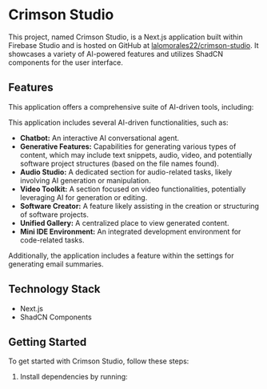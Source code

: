 # Crimson Studio

This project, named Crimson Studio, is a Next.js application built within Firebase Studio and is hosted on GitHub at [lalomorales22/crimson-studio](https://github.com/lalomorales22/crimson-studio). It showcases a variety of AI-powered features and utilizes ShadCN components for the user interface.

## Features

This application offers a comprehensive suite of AI-driven tools, including:

This application includes several AI-driven functionalities, such as:

- **Chatbot:** An interactive AI conversational agent.
- **Generative Features:** Capabilities for generating various types of content, which may include text snippets, audio, video, and potentially software project structures (based on the file names found).
- **Audio Studio:** A dedicated section for audio-related tasks, likely involving AI generation or manipulation.
- **Video Toolkit:** A section focused on video functionalities, potentially leveraging AI for generation or editing.
- **Software Creator:** A feature likely assisting in the creation or structuring of software projects.
- **Unified Gallery:** A centralized place to view generated content.
- **Mini IDE Environment:** An integrated development environment for code-related tasks.

Additionally, the application includes a feature within the settings for generating email summaries.

## Technology Stack

* Next.js
* ShadCN Components

## Getting Started

To get started with Crimson Studio, follow these steps:

1. Install dependencies by running:




